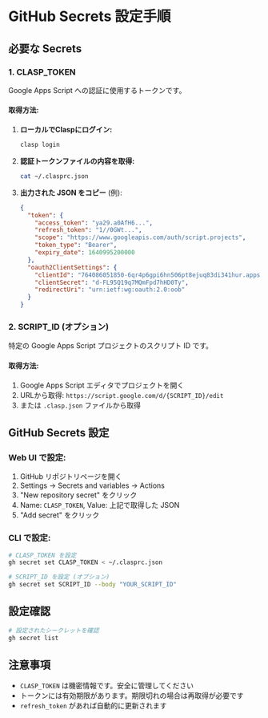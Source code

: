# GitHub Secrets 設定手順

## 必要な Secrets

### 1. CLASP_TOKEN
Google Apps Script への認証に使用するトークンです。

#### 取得方法:

1. **ローカルでClaspにログイン:**
   ```bash
   clasp login
   ```

2. **認証トークンファイルの内容を取得:**
   ```bash
   cat ~/.clasprc.json
   ```

3. **出力された JSON をコピー** (例):
   ```json
   {
     "token": {
       "access_token": "ya29.a0AfH6...",
       "refresh_token": "1//0GWt...",
       "scope": "https://www.googleapis.com/auth/script.projects",
       "token_type": "Bearer",
       "expiry_date": 1640995200000
     },
     "oauth2ClientSettings": {
       "clientId": "764086051850-6qr4p6gpi6hn506pt8ejuq83di341hur.apps.googleusercontent.com",
       "clientSecret": "d-FL95Q19q7MQmFpd7hHD0Ty",
       "redirectUri": "urn:ietf:wg:oauth:2.0:oob"
     }
   }
   ```

### 2. SCRIPT_ID (オプション)
特定の Google Apps Script プロジェクトのスクリプト ID です。

#### 取得方法:
1. Google Apps Script エディタでプロジェクトを開く
2. URLから取得: `https://script.google.com/d/{SCRIPT_ID}/edit`
3. または `.clasp.json` ファイルから取得

## GitHub Secrets 設定

### Web UI で設定:
1. GitHub リポジトリページを開く
2. Settings → Secrets and variables → Actions
3. "New repository secret" をクリック
4. Name: `CLASP_TOKEN`, Value: 上記で取得した JSON
5. "Add secret" をクリック

### CLI で設定:
```bash
# CLASP_TOKEN を設定
gh secret set CLASP_TOKEN < ~/.clasprc.json

# SCRIPT_ID を設定 (オプション)
gh secret set SCRIPT_ID --body "YOUR_SCRIPT_ID"
```

## 設定確認

```bash
# 設定されたシークレットを確認
gh secret list
```

## 注意事項

- `CLASP_TOKEN` は機密情報です。安全に管理してください
- トークンには有効期限があります。期限切れの場合は再取得が必要です
- `refresh_token` があれば自動的に更新されます
